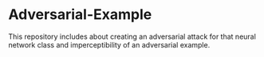 # Adversarial-Example

This repository includes about
creating an adversarial attack for that neural network class and imperceptibility of an adversarial example.


